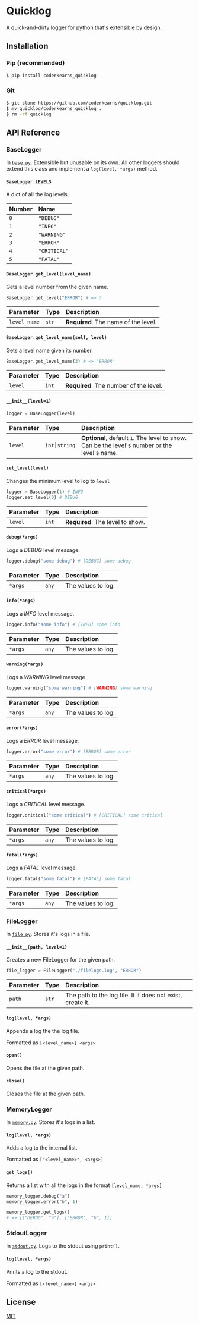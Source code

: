 
# Quicklog

A quick-and-dirty logger for python that's extensible by design.

## Installation

### Pip (recommended)

```bash
$ pip install coderkearns_quicklog
```

### Git

```bash
$ git clone https://github.com/coderkearns/quicklog.git
$ mv quicklog/coderkearns_quicklog .
$ rm -rf quicklog
```

## API Reference

### BaseLogger

In [`base.py`](base.py). Extensible but unusable on its own. All other loggers should extend this class and implement a `log(level, *args)` method.

#### `BaseLogger.LEVELS`

A dict of all the log levels.

| Number | Name |
| :----- | :--- |
| `0` | `"DEBUG" ` |
| `1` | `"INFO"` |
| `2` | `"WARNING"` |
| `3` | `"ERROR"` |
| `4` | `"CRITICAL"` |
| `5` | `"FATAL"` |


#### `BaseLogger.get_level(level_name)`

Gets a level number from the given name.

```python
BaseLogger.get_level("ERROR") # => 3
```

| Parameter | Type     | Description                |
| :-------- | :------- | :------------------------- |
| `level_name`   | `str` | **Required**. The name of the level. |

#### `BaseLogger.get_level_name(self, level)`

Gets a level name given its number.

```python
BaseLogger.get_level_name(3) # => "ERROR"
```

| Parameter | Type     | Description                |
| :-------- | :------- | :------------------------- |
| `level`   | `int` | **Required**. The number of the level. |

#### `__init__(level=1)`

```python
logger = BaseLogger(level)
```

| Parameter | Type     | Description                |
| :-------- | :------- | :------------------------- |
| `level`   | `int⎮string` | **Optional**, default `1`. The level to show. Can be the level's number or the level's name. |

#### `set_level(level)`

Changes the minimum level to log to `level`

```python
logger = BaseLogger(1) # INFO
logger.set_level(0) # DEBUG
```

| Parameter | Type     | Description                |
| :-------- | :------- | :------------------------- |
| `level`   | `int` | **Required**. The level to show. |

#### `debug(*args)`

Logs a *DEBUG* level message.

```python
logger.debug("some debug") # [DEBUG] some debug
```

| Parameter | Type     | Description                |
| :-------- | :------- | :------------------------- |
| `*args`   | `any` | The values to log. |

#### `info(*args)`

Logs a *INFO* level message.

```python
logger.info("some info") # [INFO] some info
```

| Parameter | Type     | Description                |
| :-------- | :------- | :------------------------- |
| `*args`   | `any` | The values to log. |

#### `warning(*args)`

Logs a *WARNING* level message.

```python
logger.warning("some warning") # [WARNING] some warning
```

| Parameter | Type     | Description                |
| :-------- | :------- | :------------------------- |
| `*args`   | `any` | The values to log. |

#### `error(*args)`

Logs a *ERROR* level message.

```python
logger.error("some error") # [ERROR] some error
```

| Parameter | Type     | Description                |
| :-------- | :------- | :------------------------- |
| `*args`   | `any` | The values to log. |

#### `critical(*args)`

Logs a *CRITICAL* level message.

```python
logger.critical("some critical") # [CRITICAL] some critical
```

| Parameter | Type     | Description                |
| :-------- | :------- | :------------------------- |
| `*args`   | `any` | The values to log. |

#### `fatal(*args)`

Logs a *FATAL* level message.

```python
logger.fatal("some fatal") # [FATAL] some fatal
```

| Parameter | Type     | Description                |
| :-------- | :------- | :------------------------- |
| `*args`   | `any` | The values to log. |

### FileLogger

In [`file.py`](file.py). Stores it's logs in a file.

#### `__init__(path, level=1)`

Creates a new FileLogger for the given path.

```python
file_logger = FileLogger("./filelogs.log", "ERROR")
```

| Parameter | Type     | Description                |
| :-------- | :------- | :------------------------- |
| `path`   | `str` | The path to the log file. It it does not exist, create it. |

#### `log(level, *args)`

Appends a log the the log file.

Formatted as `[<level_name>] <args>`

#### `open()`

Opens the file at the given path.

#### `close()`

Closes the file at the given path.

### MemoryLogger

In [`memory.py`](memory.py). Stores it's logs in a list.

#### `log(level, *args)`

Adds a log to the internal list.

Formatted as `["<level_name>", <args>]`

#### `get_logs()`

Returns a list with all the logs in the format `[level_name, *args]`

```python
memory_logger.debug("a")
memory_logger.error("b", 1)

memory_logger.get_logs()
# => [["DEBUG", "a"], ["ERROR", "b", 1]]
```

### StdoutLogger

In [`stdout.py`](stdout.py). Logs to the stdout using `print()`.

#### `log(level, *args)`

Prints a log to the stdout.

Formatted as `[<level_name>] <args>`


## License

[MIT](https://choosealicense.com/licenses/mit/)
